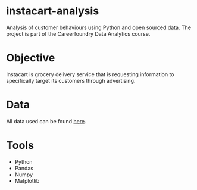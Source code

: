 # instacart-analysis
Analysis of customer behaviours using Python and open sourced data. The project is part of the Careerfoundry Data Analytics course.

# Objective
Instacart is grocery delivery service that is requesting information to specifically target its customers through advertising. 

# Data
All data used can be found [here](https://www.instacart.com/datasets/grocery-shopping-2017).


# Tools
* Python
* Pandas
* Numpy
* Matplotlib
